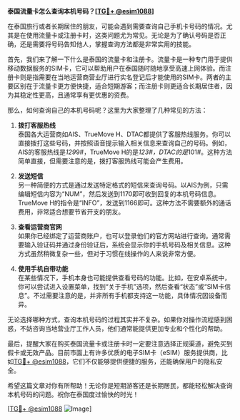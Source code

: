 **泰国流量卡怎么查询本机号码？[[TG💪+ @esim1088](https://t.me/s/esim1088)]**

在泰国旅行或者长期居住的朋友，可能会遇到需要查询自己手机卡号码的情况。尤其是在使用流量卡或注册卡时，这类问题尤为常见。无论是为了确认号码是否正确，还是需要将号码告知他人，掌握查询方法都是非常实用的技能。

首先，我们来了解一下什么是泰国的流量卡和注册卡。流量卡是一种专门用于提供移动数据服务的SIM卡，它可以帮助用户在泰国随时随地享受高速上网体验。而注册卡则是指需要在当地运营商营业厅进行实名登记后才能使用的SIM卡。两者的主要区别在于流量卡更方便快捷，适合短期游客；而注册卡则更适合长期居住者，因为其稳定性更高，且通常享有更优惠的资费。

那么，如何查询自己的本机号码呢？这里为大家整理了几种常见的方法：

1. **拨打客服热线**  
   泰国各大运营商如AIS、TrueMove H、DTAC都提供了客服热线服务。你可以直接拨打这些号码，并按照语音提示输入相关信息来查询自己的号码。例如，AIS的客服热线是*129*9#，TrueMove H的是*123#，DTAC的是*101#。这种方法简单直接，但需要注意的是，拨打客服热线可能会产生费用。

2. **发送短信**  
   另一种简便的方式是通过发送特定格式的短信来查询号码。以AIS为例，只需编辑短信内容为“NUM”，然后发送到1170即可收到回复的本机号码信息。TrueMove H的指令是“INFO”，发送到1166即可。这种方法不需要额外的通话费用，非常适合想要节省开支的朋友。

3. **查看运营商官网**  
   如果你已经绑定了运营商账户，也可以登录他们的官方网站进行查询。通常需要输入验证码并通过身份验证后，系统会显示你的手机号码及相关信息。这种方式虽然稍微复杂一些，但对于习惯在线操作的人来说非常方便。

4. **使用手机自带功能**  
   在某些情况下，手机本身也可能提供查看号码的功能。比如，在安卓系统中，你可以尝试进入设置菜单，找到“关于手机”选项，然后查看“状态”或“SIM卡信息”。不过需要注意的是，并非所有手机都支持这一功能，具体情况因设备而异。

无论选择哪种方式，查询本机号码的过程其实并不复杂。如果你对操作流程感到困惑，不妨咨询当地营业厅工作人员，他们通常能提供更加专业和个性化的帮助。

最后，提醒大家在购买泰国流量卡或注册卡时一定要注意选择正规渠道，避免买到假卡或无效产品。目前市面上有许多优质的电子SIM卡（eSIM）服务提供商，比如[TG💪+ @esim1088](https://t.me/s/esim1088)，它们不仅能够提供便捷的服务，还能确保用户的隐私安全。

希望这篇文章对你有所帮助！无论你是短期游客还是长期居民，都能轻松解决查询本机号码的问题。祝你在泰国度过愉快的时光！

[[TG💪+ @esim1088](https://t.me/s/esim1088) ![Image](https://i.postimg.cc/4NQfJmqS/Snipaste-2025-05-13-00-14-12.png)]